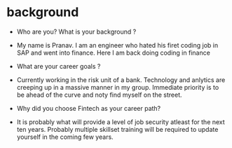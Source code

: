 # background

- Who are you? What is your background ?
- My name is Pranav. I am an engineer who hated his firet coding job in SAP and went into finance. Here I am back doing coding in finance

- What are your career goals ?
- Currently working in the risk unit of a bank. Technology and anlytics are creeping up in a massive manner in my group. Immediate priority is to be ahead of the curve and noty find myself on the street.

- Why did you choose Fintech as your career path?
- It is probably what will provide a level of job security atleast for the next ten years. Probably multiple skillset training will be required to update yourself in the coming few years.
